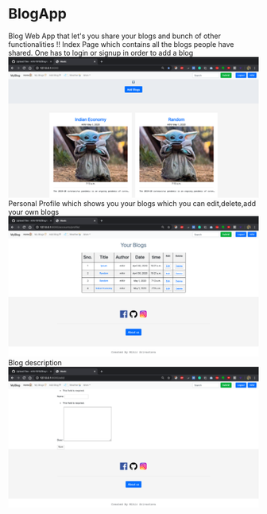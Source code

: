 # BlogApp
Blog Web App that let's you share your blogs and bunch of other functionalities !!
Index Page which contains all the blogs people have shared. One has to login or signup in order to add a blog
![Index Page which contains all the blogs people have shared. One has to login or signup in order to add a blog](https://github.com/mihir1919/BlogApp/blob/master/Screenshot%202020-05-03%20at%204.19.11%20AM.png)
Personal Profile which shows you your blogs which you can edit,delete,add your own blogs
![Personal Profile which shows you your blogs which you can edit,delete,add](https://github.com/mihir1919/BlogApp/blob/master/Screenshot%202020-05-03%20at%204.19.29%20AM.png)
Blog description
![Blog Description](https://github.com/mihir1919/BlogApp/blob/master/Screenshot%202020-05-03%20at%204.19.48%20AM.png)
